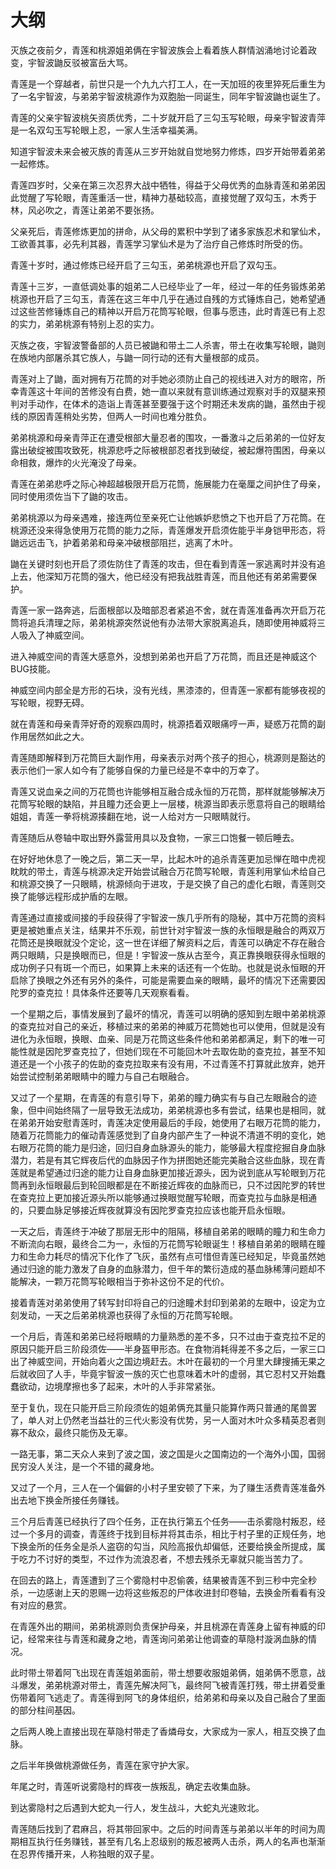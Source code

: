 # 大纲

灭族之夜前夕，青莲和桃源姐弟俩在宇智波族会上看着族人群情汹涌地讨论着政变，宇智波鼬反驳被富岳大骂。

青莲是一个穿越者，前世只是一个九九六打工人，在一天加班的夜里猝死后重生为了一名宇智波，与弟弟宇智波桃源作为双胞胎一同诞生，同年宇智波鼬也诞生了。

青莲的父亲宇智波桃矢资质优秀，二十岁就开启了三勾玉写轮眼，母亲宇智波青萍是一名双勾玉写轮眼上忍，一家人生活幸福美满。

知道宇智波未来会被灭族的青莲从三岁开始就自觉地努力修炼，四岁开始带着弟弟一起修炼。

青莲四岁时，父亲在第三次忍界大战中牺牲，得益于父母优秀的血脉青莲和弟弟因此觉醒了写轮眼，青莲重活一世，精神力基础较高，直接觉醒了双勾玉，木秀于林，风必吹之，青莲让弟弟不要张扬。

父亲死后，青莲修炼更加的拼命，从父母的累积中学到了诸多家族忍术和掌仙术，工欲善其事，必先利其器，青莲学习掌仙术是为了治疗自己修炼时所受的伤。

青莲十岁时，通过修炼已经开启了三勾玉，弟弟桃源也开启了双勾玉。

青莲十三岁，一直低调处事的姐弟二人已经毕业了一年，经过一年的任务锻炼弟弟桃源也开启了三勾玉，青莲在这三年中几乎在通过自残的方式锤炼自己，她希望通过这些苦修锤炼自己的精神以开启万花筒写轮眼，但事与愿违，此时青莲已有上忍的实力，弟弟桃源有特别上忍的实力。

灭族之夜，宇智波警备部的人员已被鼬和带土二人杀害，带土在收集写轮眼，鼬则在族地内部屠杀其它族人，与鼬一同行动的还有大量根部的成员。

青莲对上了鼬，面对拥有万花筒的对手她必须防止自己的视线进入对方的眼帘，所幸青莲这十年间的苦修没有白费，她一直以来就有意训练通过观察对手的双腿来预判对手动作，在体术的造诣上青莲甚至要强于这个时期还未发病的鼬，虽然由于视线的原因青莲稍处劣势，但两人一时间也难分胜负。

弟弟桃源和母亲青萍正在遭受根部大量忍者的围攻，一番激斗之后弟弟的一位好友露出破绽被围攻致死，桃源悲呼之际被根部忍者找到破绽，被起爆符围困，母亲以命相救，爆炸的火光淹没了母亲。

青莲在弟弟悲呼之际心神超越极限开启万花筒，施展能力在毫厘之间护住了母亲，同时使用须佐当下了鼬的攻击。

弟弟桃源以为母亲遇难，接连两位至亲死亡让他嫉妒悲愤之下也开启了万花筒。在桃源还没来得急使用万花筒的能力之际，青莲爆发开启须佐能乎半身铠甲形态，将鼬远远击飞，护着弟弟和母亲冲破根部阻拦，逃离了木叶。

鼬在关键时刻也开启了须佐防住了青莲的攻击，但在看到青莲一家逃离时并没有追上去，他深知万花筒的强大，他已经没有把我战胜青莲，而且他还有弟弟需要保护。

青莲一家一路奔逃，后面根部以及暗部忍者紧追不舍，就在青莲准备再次开启万花筒将追兵清理之际，弟弟桃源突然说他有办法带大家脱离追兵，随即使用神威将三人吸入了神威空间。

进入神威空间的青莲大感意外，没想到弟弟也开启了万花筒，而且还是神威这个BUG技能。

神威空间内部全是方形的石块，没有光线，黑漆漆的，但青莲一家都有能够夜视的写轮眼，视野无碍。

就在青莲和母亲青萍好奇的观察四周时，桃源捂着双眼痛哼一声，疑惑万花筒的副作用居然如此之大。

青莲随即解释到万花筒巨大副作用，母亲表示对两个孩子的担心，桃源则是豁达的表示他们一家人如今有了能够自保的力量已经是不幸中的万幸了。

青莲又说血亲之间的万花筒也许能够相互融合成永恒的万花筒，那样就能够解决万花筒写轮眼的缺陷，并且瞳力还会更上一层楼，桃源当即表示愿意将自己的眼睛给姐姐，青莲一拳将桃源揍翻在地，说一人给对方一只眼睛就行。

青莲随后从卷轴中取出野外露营用具以及食物，一家三口饱餐一顿后睡去。

在好好地休息了一晚之后，第二天一早，比起木叶的追杀青莲更加忌惮在暗中虎视眈眈的带土，青莲与桃源决定开始尝试融合万花筒写轮眼，青莲利用掌仙术给自己和桃源交换了一只眼睛，桃源倾向于进攻，于是交换了自己的虚化右眼，青莲则交换了能够远程形成护盾的左眼。

青莲通过直接或间接的手段获得了宇智波一族几乎所有的隐秘，其中万花筒的资料更是被她重点关注，结果并不乐观，前世针对宇智波一族的永恒眼是融合的两双万花筒还是换眼就没个定论，这一世在详细了解资料之后，青莲可以确定不存在融合两只眼睛，只是换眼而已，但是！宇智波一族从古至今，真正靠换眼获得永恒眼的成功例子只有斑一个而已，如果算上未来的话还有一个佐助。也就是说永恒眼的开启除了换眼之外还有另外的条件，可能是需要血亲的眼睛，最坏的情况下还需要因陀罗的查克拉！具体条件还要等几天观察看看。

一个星期之后，事情发展到了最坏的情况，青莲可以明确的感知到左眼中弟弟桃源的查克拉对自己的亲近，移植过来的弟弟的神威万花筒她也可以使用，但就是没有进化为永恒眼，换眼、血亲、同是万花筒这些条件他和弟弟都满足，剩下的唯一可能性就是因陀罗查克拉了，但她们现在不可能回木叶去取佐助的查克拉，甚至不知道还是一个小孩子的佐助的查克拉取来有没有用，不过青莲不打算就此放弃，她开始尝试控制弟弟眼睛中的瞳力与自己右眼融合。

又过了一个星期，在青莲的有意引导下，弟弟的瞳力确实有与自己左眼融合的迹象，但中间始终隔了一层导致无法成功，弟弟桃源也多有尝试，结果也是相同，就在弟弟开始安慰青莲时，青莲决定使用最后的手段，她使用了右眼万花筒的能力，随着万花筒能力的催动青莲感觉到了自身内部产生了一种说不清道不明的变化，她右眼万花筒的能力是归途，回归自身血脉源头的能力，能够最大程度挖掘自身血脉潜力，若是有其它辉夜后代的血脉因子作为拼图她还能完美融合这些血脉，现在青莲就是希望通过归途的能力让自身血脉更加接近源头，因为说到底从写轮眼到万花筒再到永恒眼最后到轮回眼都是在不断接近辉夜的血脉而已，只不过因陀罗的转世在查克拉上更加接近源头所以能够通过换眼觉醒写轮眼，而查克拉与血脉是相通的，只要血脉足够接近辉夜就算没有因陀罗查克拉应该也能开启永恒眼。

一天之后，青莲终于冲破了那层无形中的阻隔，移植自弟弟的眼睛的瞳力和生命力不断流向右眼，最终合二为一，永恒的万花筒写轮眼诞生！移植自弟弟的眼睛在瞳力和生命力耗尽的情况下化作了飞灰，虽然有点可惜但青莲已经知足，毕竟虽然她通过归途的能力激发了自身的血脉潜力，但千年的繁衍造成的基血脉稀薄问题却不能解决，一颗万花筒写轮眼相当于弥补这份不足的代价。

接着青莲对弟弟使用了转写封印将自己的归途瞳术封印到弟弟的左眼中，设定为立刻发动，一天之后弟弟桃源也获得了永恒的万花筒写轮眼。

一个月后，青莲和弟弟已经将眼睛的力量熟悉的差不多，只不过由于查克拉不足的原因只能开启三阶段须佐——半身盔甲形态。在食物消耗得差不多之后，一家三口出了神威空间，开始向着火之国边境赶去。木叶在最初的一个月里大肆搜捕无果之后就收回了人手，毕竟宇智波一族的灭亡也意味着木叶的虚弱，其它忍村又开始蠢蠢欲动，边境摩擦也多了起来，木叶的人手非常紧张。

至于复仇，现在只能开启三阶段须佐的姐弟俩充其量只能算作两只普通的尾兽罢了，单人对上仍然老当益壮的三代火影没有优势，另一人面对木叶众多精英忍者则寡不敌众，最终只能伤及无辜。

一路无事，第二天众人来到了波之国，波之国是火之国南边的一个海外小国，国弱民穷没人关注，是一个不错的藏身地。

又过了一个月，三人在一个偏僻的小村子里安顿了下来，为了赚生活费青莲准备外出去地下换金所接任务赚钱。

三个月后青莲已经执行了四个任务，正在执行第五个任务——击杀雾隐村叛忍，经过一个多月的调查，青莲终于找到目标并将其击杀，相比于村子里的正规任务，地下换金所的任务全是杀人盗窃的勾当，风险高报仇却偏低，还要给换金所提成，属于吃力不讨好的类型，不过作为流浪忍者，不想去残杀无辜就只能当苦力了。

在回去的路上，青莲遭到了三个雾隐村中忍偷袭，结果被青莲不到三秒中完全秒杀，一边感谢上天的恩赐一边将这些叛忍的尸体收进封印卷轴，去换金所看看有没有对应的悬赏。

在青莲外出的期间，弟弟桃源则负责保护母亲，并且桃源在青莲身上留有神威的印记，经常来往与青莲和藏身之地，青莲询问弟弟让他调查的草隐村漩涡血脉的情况。

此时带土带着阿飞出现在青莲姐弟面前，带土想要收服姐弟俩，姐弟俩不愿意，战斗爆发，弟弟桃源对带土，青莲先解决阿飞，最终阿飞被青莲打残，带土拼着受重伤带着阿飞逃走了。青莲得到阿飞的身体组织，给弟弟和母亲以及自己融合了里面的部分柱间基因。

之后两人晚上直接出现在草隐村带走了香燐母女，大家成为一家人，相互交换了血脉。

之后半年换做桃源做任务，青莲在家守护大家。

年尾之时，青莲听说雾隐村的辉夜一族叛乱，确定去收集血脉。

到达雾隐村之后遇到大蛇丸一行人，发生战斗，大蛇丸光速败北。

青莲随后找到了君麻吕，将其带回家中。之后的时间青莲与弟弟以半年的时间为周期相互执行任务赚钱，甚至有几名上忍级别的叛忍被两人击杀，两人的名声也渐渐在忍界传播开来，人称独眼的双子星。